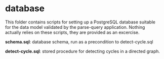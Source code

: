 # database

This folder contains scripts for setting up a PostgreSQL database suitable for the data model validated by the parse-query application. Nothing actually relies on these scripts, they are provided as an excercise.

**schema.sql**: database schema, run as a precondition to detect-cycle.sql

**detect-cycle.sql**: stored procedure for detecting cycles in a directed graph.
